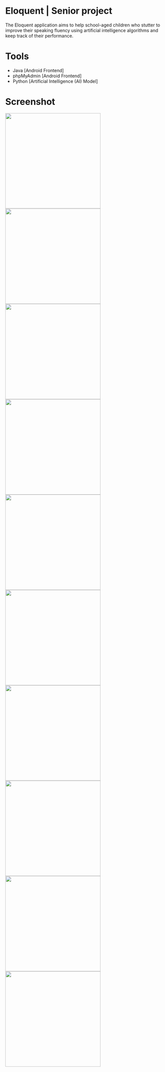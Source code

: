 # Eloquent | Senior project
The Eloquent application aims to help school-aged children who stutter to improve their speaking fluency using artificial intelligence algorithms and keep track of their performance.

# Tools
- Java [Android Frontend]
- phpMyAdmin [Android Frontend]
- Python [Artificial Intelligence (AI) Model]

# Screenshot
<img src="https://github.com/shoroogalsubhi/brmjha-projects-screenshots/blob/main/Eloquent/screenshots/1.png" width="300"> <img src="https://github.com/shoroogalsubhi/brmjha-projects-screenshots/blob/main/Eloquent/screenshots/2.png" width="300"> <img src="https://github.com/shoroogalsubhi/brmjha-projects-screenshots/blob/main/Eloquent/screenshots/3.png" width="300"> <img src="https://github.com/shoroogalsubhi/brmjha-projects-screenshots/blob/main/Eloquent/screenshots/4.png" width="300"> <img src="https://github.com/shoroogalsubhi/brmjha-projects-screenshots/blob/main/Eloquent/screenshots/5.png" width="300"> <img src="https://github.com/shoroogalsubhi/brmjha-projects-screenshots/blob/main/Eloquent/screenshots/6.png" width="300"> <img src="https://github.com/shoroogalsubhi/brmjha-projects-screenshots/blob/main/Eloquent/screenshots/7.png" width="300"> <img src="https://github.com/shoroogalsubhi/brmjha-projects-screenshots/blob/main/Eloquent/screenshots/8.png" width="300"> <img src="https://github.com/shoroogalsubhi/brmjha-projects-screenshots/blob/main/Eloquent/screenshots/9.png" width="300"> <img src="https://github.com/shoroogalsubhi/brmjha-projects-screenshots/blob/main/Eloquent/screenshots/10.png" width="300"> 


